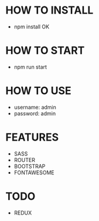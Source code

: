# HOW TO INSTALL
- npm install OK

# HOW TO START
- npm run start

# HOW TO USE
- username: admin
- password: admin

# FEATURES
- SASS
- ROUTER
- BOOTSTRAP
- FONTAWESOME

# TODO
- REDUX
